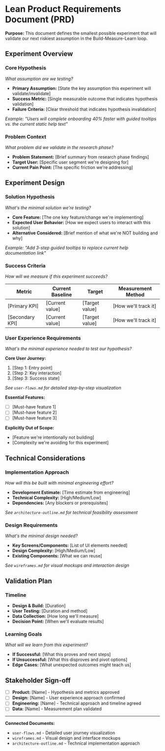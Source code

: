 # Lean Product Requirements Document (PRD)

**Purpose:** This document defines the smallest possible experiment that will validate our next riskiest assumption in the Build-Measure-Learn loop.

## Experiment Overview

### Core Hypothesis
*What assumption are we testing?*
- **Primary Assumption:** [State the key assumption this experiment will validate/invalidate]
- **Success Metric:** [Single measurable outcome that indicates hypothesis validation]
- **Failure Criteria:** [Clear threshold that indicates hypothesis invalidation]

*Example: "Users will complete onboarding 40% faster with guided tooltips vs. the current static help text"*

### Problem Context
*What problem did we validate in the research phase?*
- **Problem Statement:** [Brief summary from research phase findings]
- **Target User:** [Specific user segment we're designing for]
- **Current Pain Point:** [The specific friction we're addressing]

## Experiment Design

### Solution Hypothesis
*What's the minimal solution we're testing?*
- **Core Feature:** [The one key feature/change we're implementing]
- **Expected User Behavior:** [How we expect users to interact with this solution]
- **Alternative Considered:** [Brief mention of what we're NOT building and why]

*Example: "Add 3-step guided tooltips to replace current help documentation link"*

### Success Criteria
*How will we measure if this experiment succeeds?*

| Metric | Current Baseline | Target | Measurement Method |
|--------|------------------|--------|--------------------|
| [Primary KPI] | [Current value] | [Target value] | [How we'll track it] |
| [Secondary KPI] | [Current value] | [Target value] | [How we'll track it] |

### User Experience Requirements
*What's the minimal experience needed to test our hypothesis?*

**Core User Journey:**
1. [Step 1: Entry point]
2. [Step 2: Key interaction]
3. [Step 3: Success state]

*See `user-flows.md` for detailed step-by-step visualization*

**Essential Features:**
- [ ] [Must-have feature 1]
- [ ] [Must-have feature 2] 
- [ ] [Must-have feature 3]

**Explicitly Out of Scope:**
- [Feature we're intentionally not building]
- [Complexity we're avoiding for this experiment]

## Technical Considerations

### Implementation Approach
*How will this be built with minimal engineering effort?*
- **Development Estimate:** [Time estimate from engineering]
- **Technical Complexity:** [High/Medium/Low]
- **Dependencies:** [Any blockers or prerequisites]

*See `architecture-outline.md` for technical feasibility assessment*

### Design Requirements
*What's the minimal design needed?*
- **Key Screens/Components:** [List of UI elements needed]
- **Design Complexity:** [High/Medium/Low]
- **Existing Components:** [What we can reuse]

*See `wireframes.md` for visual mockups and interaction design*

## Validation Plan

### Timeline
- **Design & Build:** [Duration]
- **User Testing:** [Duration and method]
- **Data Collection:** [How long we'll measure]
- **Decision Point:** [When we'll evaluate results]

### Learning Goals
*What will we learn from this experiment?*
- **If Successful:** [What this proves and next steps]
- **If Unsuccessful:** [What this disproves and pivot options]
- **Edge Cases:** [What unexpected outcomes might teach us]

## Stakeholder Sign-off

- [ ] **Product:** [Name] - Hypothesis and metrics approved
- [ ] **Design:** [Name] - User experience approach confirmed  
- [ ] **Engineering:** [Name] - Technical approach and timeline agreed
- [ ] **Data:** [Name] - Measurement plan validated

---

**Connected Documents:**
- `user-flows.md` - Detailed user journey visualization
- `wireframes.md` - Visual design and interface mockups  
- `architecture-outline.md` - Technical implementation approach